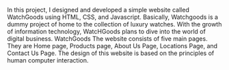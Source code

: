 In this project, I designed and developed a simple website called WatchGoods using HTML, CSS, and Javascript. Basically, Watchgoods is a dummy project of home to the collection of luxury watches. With the growth of information technology, WatcHGoods plans to dive into the world of digital business. WatchGoods The website consists of five main pages. They are Home page, Products page, About Us Page, Locations Page, and Contact Us Page. The design of this website is based on the principles of human computer interaction.
